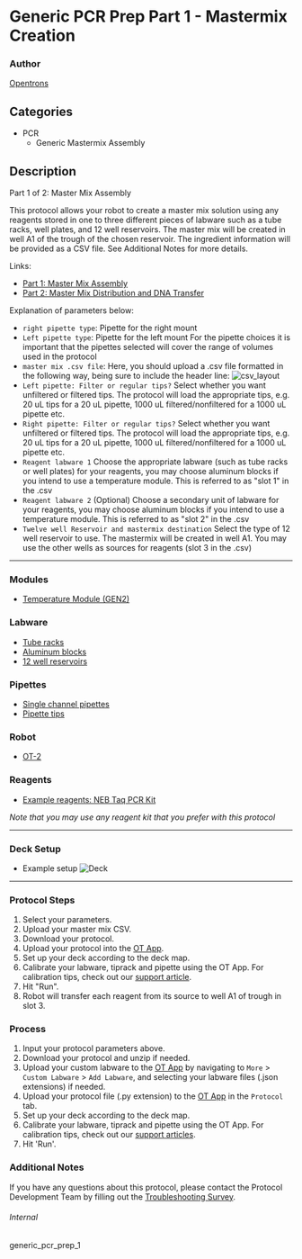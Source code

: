 # Generic PCR Prep Part 1 - Mastermix Creation

### Author
[Opentrons](https://opentrons.com/)

## Categories
* PCR
    * Generic Mastermix Assembly

## Description
Part 1 of 2: Master Mix Assembly

This protocol allows your robot to create a master mix solution using any reagents stored in one to three different pieces of labware such as a tube racks, well plates, and 12 well reservoirs. The master mix will be created in well A1 of the trough of the chosen reservoir. The ingredient information will be provided as a CSV file. See Additional Notes for more details.

Links:
* [Part 1: Master Mix Assembly](./pcr_prep_part_1_gen2)
* [Part 2: Master Mix Distribution and DNA Transfer](./pcr_prep_part_2_gen2)


Explanation of parameters below:
* `right pipette type`: Pipette for the right mount
* `Left pipette type`: Pipette for the left mount
For the pipette choices it is important that the pipettes selected will cover the range of volumes used in the protocol
* `master mix .csv file`: Here, you should upload a .csv file formatted in the following way, being sure to include the header line:
![csv_layout](https://s3.amazonaws.com/opentrons-protocol-library-website/custom-README-images/1473-acies-bio/CSV.png)
* `Left pipette: Filter or regular tips?` Select whether you want unfiltered or filtered tips. The protocol will load the appropriate tips, e.g. 20 uL tips for a 20 uL pipette, 1000 uL filtered/nonfiltered for a 1000 uL pipette etc.
* `Right pipette: Filter or regular tips?` Select whether you want unfiltered or filtered tips. The protocol will load the appropriate tips, e.g. 20 uL tips for a 20 uL pipette, 1000 uL filtered/nonfiltered for a 1000 uL pipette etc.
* `Reagent labware 1` Choose the appropriate labware (such as tube racks or well plates) for your reagents, you may choose aluminum blocks if you intend to use a temperature module. This is referred to as "slot 1" in the .csv
* `Reagent labware 2` (Optional) Choose a secondary unit of labware for your reagents, you may choose aluminum blocks if you intend to use a temperature module. This is referred to as "slot 2" in the .csv
* `Twelve well Reservoir and mastermix destination` Select the type of 12 well reservoir to use. The mastermix will be created in well A1. You may use the other wells as sources for reagents (slot 3 in the .csv)
---

### Modules
* [Temperature Module (GEN2)](https://shop.opentrons.com/collections/hardware-modules/products/tempdeck)

### Labware
* [Tube racks](https://labware.opentrons.com/?category=tubeRack)
* [Aluminum blocks](https://labware.opentrons.com/?category=aluminumBlock)
* [12 well reservoirs](https://labware.opentrons.com/?category=reservoir)

### Pipettes
* [Single channel pipettes](https://shop.opentrons.com/single-channel-electronic-pipette-p20/)
* [Pipette tips](https://shop.opentrons.com/universal-filter-tips/)

### Robot
* [OT-2](https://opentrons.com/ot-2)

### Reagents
* [Example reagents: NEB Taq PCR Kit](https://www.neb.com/products/e5000-taq-pcr-kit#Product%20Information)

*Note that you may use any reagent kit that you prefer with this protocol*

---

### Deck Setup
* Example setup
![Deck](https://s3.amazonaws.com/opentrons-protocol-library-website/custom-README-images/generic_pcr_prep_1/example_deck.jpg)

---

### Protocol Steps
1. Select your parameters.
2. Upload your master mix CSV.
3. Download your protocol.
4. Upload your protocol into the [OT App](https://opentrons.com/ot-app).
5. Set up your deck according to the deck map.
6. Calibrate your labware, tiprack and pipette using the OT App. For calibration tips, check out our [support article](https://support.opentrons.com/ot-2/getting-started-software-setup/deck-calibration).
7. Hit "Run".
8. Robot will transfer each reagent from its source to well A1 of trough in slot 3.

### Process
1. Input your protocol parameters above.
2. Download your protocol and unzip if needed.
3. Upload your custom labware to the [OT App](https://opentrons.com/ot-app) by navigating to `More` > `Custom Labware` > `Add Labware`, and selecting your labware files (.json extensions) if needed.
4. Upload your protocol file (.py extension) to the [OT App](https://opentrons.com/ot-app) in the `Protocol` tab.
5. Set up your deck according to the deck map.
6. Calibrate your labware, tiprack and pipette using the OT App. For calibration tips, check out our [support articles](https://support.opentrons.com/en/collections/1559720-guide-for-getting-started-with-the-ot-2).
7. Hit 'Run'.

### Additional Notes
If you have any questions about this protocol, please contact the Protocol Development Team by filling out the [Troubleshooting Survey](https://protocol-troubleshooting.paperform.co/).

###### Internal
generic_pcr_prep_1
